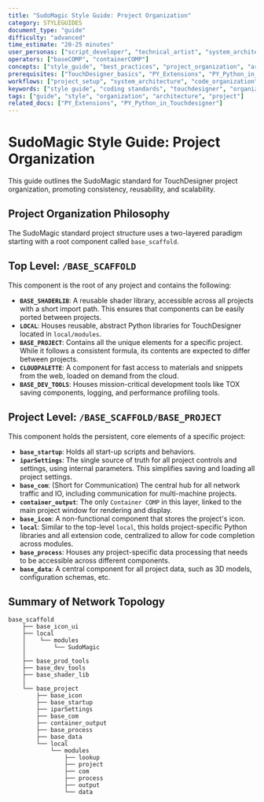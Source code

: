 ```yaml
---
title: "SudoMagic Style Guide: Project Organization"
category: STYLEGUIDES
document_type: "guide"
difficulty: "advanced"
time_estimate: "20-25 minutes"
user_personas: ["script_developer", "technical_artist", "system_architect"]
operators: ["baseCOMP", "containerCOMP"]
concepts: ["style_guide", "best_practices", "project_organization", "architecture", "scaffolding"]
prerequisites: ["TouchDesigner_basics", "PY_Extensions", "PY_Python_in_Touchdesigner"]
workflows: ["project_setup", "system_architecture", "code_organization"]
keywords: ["style guide", "coding standards", "touchdesigner", "organization", "architecture", "scaffold", "project structure"]
tags: ["guide", "style", "organization", "architecture", "project"]
related_docs: ["PY_Extensions", "PY_Python_in_Touchdesigner"]
---
```


# SudoMagic Style Guide: Project Organization

This guide outlines the SudoMagic standard for TouchDesigner project organization, promoting consistency, reusability, and scalability.

## Project Organization Philosophy

The SudoMagic standard project structure uses a two-layered paradigm starting with a root component called `base_scaffold`.

## Top Level: `/BASE_SCAFFOLD`

This component is the root of any project and contains the following:

*   **`BASE_SHADERLIB`**: A reusable shader library, accessible across all projects with a short import path. This ensures that components can be easily ported between projects.
*   **`LOCAL`**: Houses reusable, abstract Python libraries for TouchDesigner located in `local/modules`.
*   **`BASE_PROJECT`**: Contains all the unique elements for a specific project. While it follows a consistent formula, its contents are expected to differ between projects.
*   **`CLOUDPALETTE`**: A component for fast access to materials and snippets from the web, loaded on demand from the cloud.
*   **`BASE_DEV_TOOLS`**: Houses mission-critical development tools like TOX saving components, logging, and performance profiling tools.

## Project Level: `/BASE_SCAFFOLD/BASE_PROJECT`

This component holds the persistent, core elements of a specific project:

*   **`base_startup`**: Holds all start-up scripts and behaviors.
*   **`iparSettings`**: The single source of truth for all project controls and settings, using internal parameters. This simplifies saving and loading all project settings.
*   **`base_com`**: (Short for Communication) The central hub for all network traffic and IO, including communication for multi-machine projects.
*   **`container_output`**: The only `Container COMP` in this layer, linked to the main project window for rendering and display.
*   **`base_icon`**: A non-functional component that stores the project's icon.
*   **`local`**: Similar to the top-level `local`, this holds project-specific Python libraries and all extension code, centralized to allow for code completion across modules.
*   **`base_process`**: Houses any project-specific data processing that needs to be accessible across different components.
*   **`base_data`**: A central component for all project data, such as 3D models, configuration schemas, etc.

## Summary of Network Topology

```
base_scaffold
    ├── base_icon_ui
    ├── local
    │    └── modules
    │        └── SudoMagic
    │
    ├── base_prod_tools
    ├── base_dev_tools
    ├── base_shader_lib
    │
    └── base_project
        ├── base_icon
        ├── base_startup
        ├── iparSettings
        ├── base_com
        ├── container_output
        ├── base_process
        ├── base_data
        └── local
            └── modules
                ├── lookup
                ├── project
                ├── com
                ├── process
                ├── output
                └── data
```
